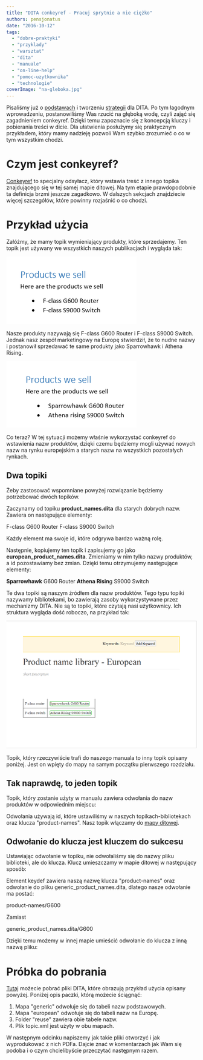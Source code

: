 ```yaml
---
title: "DITA conkeyref - Pracuj sprytnie a nie ciężko"
authors: pensjonatus
date: "2016-10-12"
tags:
  - "dobre-praktyki"
  - "przyklady"
  - "warsztat"
  - "dita"
  - "manuale"
  - "on-line-help"
  - "pomoc-uzytkownika"
  - "technologie"
coverImage: "na-gleboka.jpg"
---
```


Pisaliśmy już o [podstawach](http://techwriter.pl/wszystko-o-dita-podstawy/) i
tworzeniu [strategii](http://techwriter.pl/wszystko-o-dita-strategia/) dla DITA.
Po tym łagodnym wprowadzeniu, postanowiliśmy Was rzucić na głęboką wodę, czyli
zająć się zagadnieniem conkeyref. Dzięki temu zapoznacie się z koncepcją kluczy
i pobierania treści w dicie. Dla ułatwienia posłużymy się praktycznym
przykładem, który mamy nadzieję pozwoli Wam szybko zrozumieć o co w tym
wszystkim chodzi.

# Czym jest conkeyref?

[Conkeyref](https://docs.oasis-open.org/dita/v1.2/os/spec/common/theconkeyrefattribute.html)
to specjalny odsyłacz, który wstawia treść z innego topika znajdującego się w
tej samej mapie ditowej. Na tym etapie prawdopodobnie ta definicja brzmi jeszcze
zagadkowo. W dalszych sekcjach znajdziecie więcej szczegółów, które powinny
rozjaśnić o co chodzi.

# Przykład użycia

Załóżmy, że mamy topik wymieniający produkty, które sprzedajemy. Ten topik jest
używany we wszystkich naszych publikacjach i wygląda tak:

[![generic-products-we-sell](images/generic-products-we-sell.png)](http://techwriter.pl/wp-content/uploads/2016/09/generic-products-we-sell.png)

Nasze produkty nazywają się F-class G600 Router i F-class S9000 Switch. Jednak
nasz zespół marketingowy na Europę stwierdził, że to nudne nazwy i postanowił
sprzedawać te same produkty jako Sparrowhawk i Athena Rising.

[![european-products-we-sell](images/european-products-we-sell.png)](http://techwriter.pl/wp-content/uploads/2016/09/european-products-we-sell.png)

Co teraz? W tej sytuacji możemy właśnie wykorzystać conkeyref do wstawienia nazw
produktów, dzięki czemu będziemy mogli używać nowych nazw na rynku europejskim a
starych nazw na wszystkich pozostałych rynkach.

## Dwa topiki

Żeby zastosować wspomniane powyżej rozwiązanie będziemy potrzebować dwóch
topików.

Zaczynamy od topiku **product_names.dita** dla starych dobrych nazw. Zawiera on
następujące elementy:

<ph id="**G600**">F-class G600 Router</ph> <ph id="**S9000**">F-class S9000
Switch</ph>

Każdy element ma swoje id, które odgrywa bardzo ważną rolę.

Następnie, kopiujemy ten topik i zapisujemy go jako
**european_product_names.dita**. Zmieniamy w nim tylko nazwy produktów, a id
pozostawiamy bez zmian. Dzięki temu otrzymujemy następujące elementy:

<ph id="G600">**Sparrowhawk** G600 Router</ph> <ph id="S9000">**Athena Risin**g
S9000 Switch</ph>

Te dwa topiki są naszym źródłem dla nazw produktów. Tego typu topiki nazywamy
bibliotekami, bo zawierają zasoby wykorzystywane przez mechanizmy DITA. Nie są
to topiki, które czytają nasi użytkownicy. Ich struktura wygląda dość roboczo,
na przykład tak:

[![topik w easyDITA, zawiera tabelkę z nazwami produktów](images/topic.png)](http://techwriter.pl/wp-content/uploads/2016/09/topic.png)

Topik, który rzeczywiście trafi do naszego manuala to inny topik opisany
poniżej. Jest on wpięty do mapy na samym początku pierwszego rozdziału.

## Tak naprawdę, to jeden topik

Topik, który zostanie użyty w manualu zawiera odwołania do nazw produktów w
odpowiednim miejscu:

<ph conkeyref="product-names/**G600**"></ph>
<ph conkeyref="product-names/**S9000**"></ph>

Odwołania używają id, które ustawiliśmy w naszych topikach-bibliotekach oraz
klucza "product-names". Nasz topik włączamy do
[mapy ditowej](http://techwriter.pl/wszystko-o-dita-podstawy/).

## Odwołanie do klucza jest kluczem do sukcesu

Ustawiając odwołanie w topiku, nie odwołaliśmy się do nazwy pliku biblioteki,
ale do klucza. Klucz umieszczamy w mapie ditowej w następujący sposób:

<keydef keys="**product-names**" href="reuse/generic\_product\_names.dita" />

Element keydef zawiera naszą nazwę klucza "product-names" oraz odwołanie do
pliku generic_product_names.dita, dlatego nasze odwołanie ma postać:

product-names/G600

Zamiast

generic_product_names.dita/G600

Dzięki temu możemy w innej mapie umieścić odwołanie do klucza z inną nazwą
pliku:

<keydef keys="product-names" href="reuse/**european\_product\_names.dita**" />

# Próbka do pobrania

[Tutaj](http://techwriter.pl/wp-content/uploads/2016/09/product_catalogditamap-bundle.zip)
możecie pobrać pliki DITA, które obrazują przykład użycia opisany powyżej.
Poniżej opis paczki, którą możecie ściągnąć:

1. Mapa "generic" odwołuje się do tabeli nazw podstawowych.
2. Mapa "european" odwołuje się do tabeli nazw na Europę.
3. Folder "reuse" zawiera obie tabele nazw.
4. Plik topic.xml jest użyty w obu mapach.

W następnym odcinku napiszemy jak takie pliki otworzyć i jak wyprodukować z nich
PDFa. Dajcie znać w komentarzach jak Wam się podoba i o czym chcielibyście
przeczytać następnym razem.
